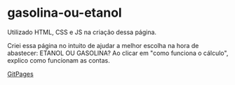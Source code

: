 # gasolina-ou-etanol

Utilizado HTML, CSS e JS na criação dessa página.

Criei essa página no intuito de ajudar a melhor escolha na hora de abastecer: ETANOL OU GASOLINA?
Ao clicar em "como funciona o cálculo", explico como funcionam as contas.

[GitPages](https://vinicius-lele.github.io/gasolina-ou-etanol/)
